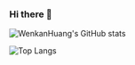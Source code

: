 ### Hi there 👋

<!--
**WenkanHuang/WenkanHuang** is a ✨ _special_ ✨ repository because its `README.md` (this file) appears on your GitHub profile.

Here are some ideas to get you started:

- 🔭 I’m currently working on ...
- 🌱 I’m currently learning ...
- 👯 I’m looking to collaborate on ...
- 🤔 I’m looking for help with ...
- 💬 Ask me about ...
- 📫 How to reach me: ...
- 😄 Pronouns: ...
- ⚡ Fun fact: ...
-->

![WenkanHuang's GitHub stats](https://github-readme-stats.vercel.app/api?username=WenkanHuang&show_icons=true&theme=radical)

![Top Langs](https://github-readme-stats.vercel.app/api/top-langs/?username=WenkanHuang&layout=compact&hide=html,java&exclude_repo=WenkanHuang.github.io&langs_count=8)
